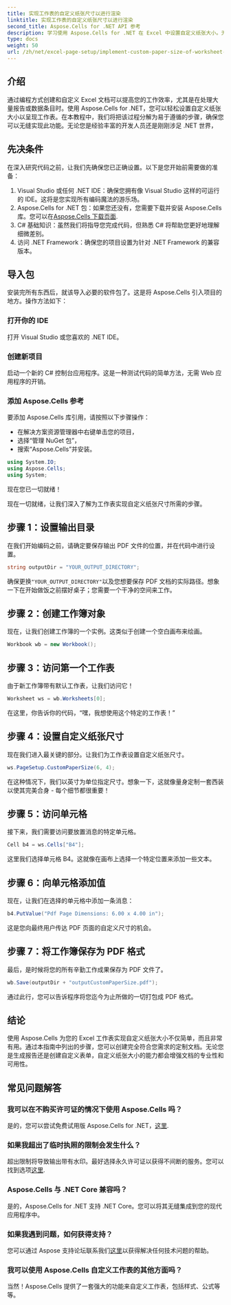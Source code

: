 ```yaml
---
title: 实现工作表的自定义纸张尺寸以进行渲染
linktitle: 实现工作表的自定义纸张尺寸以进行渲染
second_title: Aspose.Cells for .NET API 参考
description: 学习使用 Aspose.Cells for .NET 在 Excel 中设置自定义纸张大小。无缝工作表渲染的分步指南。
type: docs
weight: 50
url: /zh/net/excel-page-setup/implement-custom-paper-size-of-worksheet-for-rendering/
---
```

## 介绍

通过编程方式创建和自定义 Excel 文档可以提高您的工作效率，尤其是在处理大量报告或数据条目时。使用 Aspose.Cells for .NET，您可以轻松设置自定义纸张大小以呈现工作表。在本教程中，我们将把该过程分解为易于遵循的步骤，确保您可以无缝实现此功能。无论您是经验丰富的开发人员还是刚刚涉足 .NET 世界，

## 先决条件

在深入研究代码之前，让我们先确保您已正确设置。以下是您开始前需要做的准备：

1. Visual Studio 或任何 .NET IDE：确保您拥有像 Visual Studio 这样的可运行的 IDE。这将是您实现所有编码魔法的游乐场。
2.  Aspose.Cells for .NET 包：如果您还没有，您需要下载并安装 Aspose.Cells 库。您可以在[Aspose.Cells 下载页面](https://releases.aspose.com/cells/net/).
3. C# 基础知识：虽然我们将指导您完成代码，但熟悉 C# 将帮助您更好地理解细微差别。
4. 访问 .NET Framework：确保您的项目设置为针对 .NET Framework 的兼容版本。

## 导入包

安装完所有东西后，就该导入必要的软件包了。这是将 Aspose.Cells 引入项目的地方。操作方法如下：

### 打开你的 IDE

打开 Visual Studio 或您喜欢的 .NET IDE。

### 创建新项目

启动一个新的 C# 控制台应用程序。这是一种测试代码的简单方法，无需 Web 应用程序的开销。

### 添加 Aspose.Cells 参考

要添加 Aspose.Cells 库引用，请按照以下步骤操作：
- 在解决方案资源管理器中右键单击您的项目，
- 选择“管理 NuGet 包”，
- 搜索“Aspose.Cells”并安装。

```csharp
using System.IO;
using Aspose.Cells;
using System;
```

现在您已一切就绪！

现在一切就绪，让我们深入了解为工作表实现自定义纸张尺寸所需的步骤。 

## 步骤 1：设置输出目录

在我们开始编码之前，请确定要保存输出 PDF 文件的位置，并在代码中进行设置。

```csharp
string outputDir = "YOUR_OUTPUT_DIRECTORY";
```

确保更换`"YOUR_OUTPUT_DIRECTORY"`以及您想要保存 PDF 文档的实际路径。想象一下在开始做饭之前摆好桌子；您需要一个干净的空间来工作。

## 步骤 2：创建工作簿对象

现在，让我们创建工作簿的一个实例。这类似于创建一个空白画布来绘画。

```csharp
Workbook wb = new Workbook();
```

## 步骤 3：访问第一个工作表

由于新工作簿带有默认工作表，让我们访问它！ 

```csharp
Worksheet ws = wb.Worksheets[0];
```

在这里，你告诉你的代码，“嘿，我想使用这个特定的工作表！” 

## 步骤 4：设置自定义纸张尺寸

现在我们进入最关键的部分。让我们为工作表设置自定义纸张尺寸。

```csharp
ws.PageSetup.CustomPaperSize(6, 4);
```

在这种情况下，我们以英寸为单位指定尺寸。想象一下，这就像量身定制一套西装以使其完美合身 - 每个细节都很重要！

## 步骤 5：访问单元格

接下来，我们需要访问要放置消息的特定单元格。 

```csharp
Cell b4 = ws.Cells["B4"];
```

这里我们选择单元格 B4。这就像在画布上选择一个特定位置来添加一些文本。

## 步骤 6：向单元格添加值

现在，让我们在选择的单元格中添加一条消息：

```csharp
b4.PutValue("Pdf Page Dimensions: 6.00 x 4.00 in");
```

这是您向最终用户传达 PDF 页面的自定义尺寸的机会。

## 步骤 7：将工作簿保存为 PDF 格式

最后，是时候将您的所有辛勤工作成果保存为 PDF 文件了。

```csharp
wb.Save(outputDir + "outputCustomPaperSize.pdf");
```

通过此行，您可以告诉程序将您迄今为止所做的一切打包成 PDF 格式。

## 结论

使用 Aspose.Cells 为您的 Excel 工作表实现自定义纸张大小不仅简单，而且非常有用。通过本指南中列出的步骤，您可以创建完全符合您需求的定制文档。无论您是生成报告还是创建自定义表单，自定义纸张大小的能力都会增强文档的专业性和可用性。 

## 常见问题解答

### 我可以在不购买许可证的情况下使用 Aspose.Cells 吗？
是的，您可以尝试免费试用版 Aspose.Cells for .NET，[这里](https://releases.aspose.com/).

### 如果我超出了临时执照的限制会发生什么？
超出限制将导致输出带有水印。最好选择永久许可证以获得不间断的服务。您可以找到选项[这里](https://purchase.aspose.com/buy).

### Aspose.Cells 与 .NET Core 兼容吗？
是的，Aspose.Cells for .NET 支持 .NET Core。您可以将其无缝集成到您的现代应用程序中。

### 如果我遇到问题，如何获得支持？
您可以通过 Aspose 支持论坛联系我们[这里](https://forum.aspose.com/c/cells/9)以获得解决任何技术问题的帮助。

### 我可以使用 Aspose.Cells 自定义工作表的其他方面吗？
当然！Aspose.Cells 提供了一套强大的功能来自定义工作表，包括样式、公式等等。